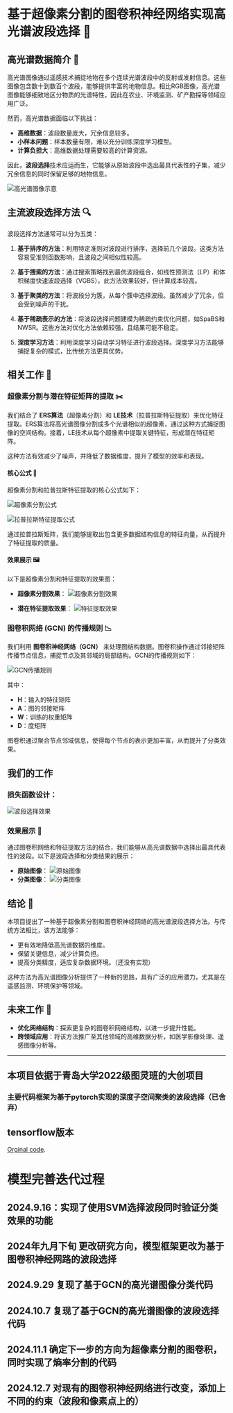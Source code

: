 
# 基于超像素分割的图卷积神经网络实现高光谱波段选择 🌈

## 高光谱数据简介 📡

高光谱图像通过遥感技术捕捉地物在多个连续光谱波段中的反射或发射信息。这些图像包含数十到数百个波段，能够提供丰富的地物信息。相比RGB图像，高光谱图像能够细致地区分物质的光谱特性，因此在农业、环境监测、矿产勘探等领域应用广泛。

然而，高光谱数据面临以下挑战：
- **高维数据**：波段数量庞大，冗余信息较多。
- **小样本问题**：样本数量有限，难以充分训练深度学习模型。
- **计算负担大**：高维数据处理需要较高的计算资源。

因此，**波段选择**技术应运而生，它能够从原始波段中选出最具代表性的子集，减少冗余信息的同时保留足够的地物信息。

![高光谱图像示意](image.png)

## 主流波段选择方法 🔍

波段选择方法通常可以分为五类：

1. **基于排序的方法**：利用特定准则对波段进行排序，选择前几个波段。这类方法容易受准则函数影响，且波段之间相似性较高。
   
2. **基于搜索的方法**：通过搜索策略找到最优波段组合，如线性预测法（LP）和体积梯度快速波段选择（VGBS）。此方法效果较好，但计算成本较高。

3. **基于聚类的方法**：将波段分为簇，从每个簇中选择波段。虽然减少了冗余，但会受到噪声的干扰。

4. **基于稀疏表示的方法**：将波段选择问题建模为稀疏约束优化问题，如SpaBS和NWSR。这些方法对优化方法依赖较强，且结果可能不稳定。

5. **深度学习方法**：利用深度学习自动学习特征进行波段选择。深度学习方法能够捕捉复杂的模式，比传统方法更具优势。

## 相关工作 🔬

### 超像素分割与潜在特征矩阵的提取 ✂️

我们结合了 **ERS算法**（超像素分割）和 **LE技术**（拉普拉斯特征提取）来优化特征提取。ERS算法将高光谱图像分割成多个光谱相似的超像素，通过这种方式捕捉图像的空间结构。接着，LE技术从每个超像素中提取关键特征，形成潜在特征矩阵。

这种方法有效减少了噪声，并降低了数据维度，提升了模型的效率和表现。

#### 核心公式 📐

超像素分割和拉普拉斯特征提取的核心公式如下：

![超像素分割公式](image-1.png)

![拉普拉斯特征提取公式](image-2.png)

通过拉普拉斯矩阵，我们能够提取出包含更多数据结构信息的特征向量，从而提升了特征提取的质量。

#### 效果展示 🖼️

以下是超像素分割和特征提取的效果图：

- **超像素分割效果**：
  ![超像素分割效果](image-3.png)

- **潜在特征提取效果**：
  ![特征提取效果](image-4.png)

### 图卷积网络 (GCN) 的传播规则 📉

我们利用 **图卷积神经网络（GCN）** 来处理图结构数据。图卷积操作通过邻接矩阵传播节点信息，捕捉节点及其邻域的局部结构。GCN的传播规则如下：

![GCN传播规则](image-5.png)

其中：
- **H**：输入的特征矩阵
- **A**：图的邻接矩阵
- **W**：训练的权重矩阵
- **D**：度矩阵

图卷积通过聚合节点邻域信息，使得每个节点的表示更加丰富，从而提升了分类效果。
## 我们的工作
### **损失函数设计**：
  ![波段选择效果](image-6.png)

### 效果展示 🎨

通过图卷积网络和特征提取方法的结合，我们能够从高光谱数据中选择出最具代表性的波段。以下是波段选择和分类结果的展示：
- **原始图像**：
  ![原始图像](image-7.png)
- **分类图像**：
  ![分类图像](image-8.png)



## 结论 🎯

本项目提出了一种基于超像素分割和图卷积神经网络的高光谱波段选择方法。与传统方法相比，该方法能够：
- 更有效地降低高光谱数据的维度。
- 保留关键信息，减少计算负担。
- 提高分类精度，适应复杂数据环境。（还没有实现）

这种方法为高光谱图像分析提供了一种新的思路，具有广泛的应用潜力，尤其是在遥感监测、环境保护等领域。

## 未来工作 🚀

- **优化网络结构**：探索更复杂的图卷积网络结构，以进一步提升性能。
- **跨领域应用**：将该方法推广至其他领域的高维数据分析，如医学影像处理、遥感图像分析等。

---






## 本项目依据于青岛大学2022级图灵班的大创项目

### 主要代码框架为基于pytorch实现的深度子空间聚类的波段选择（已舍弃）

## tensorflow版本
[Orginal code](https://github.com/panji1990/Deep-subspace-clustering-networks).

# 模型完善迭代过程
## 2024.9.16：实现了使用SVM选择波段同时验证分类效果的功能

## 2024年九月下旬 更改研究方向，模型框架更改为基于图卷积神经网路的波段选择

## 2024.9.29 复现了基于GCN的高光谱图像分类代码
## 2024.10.7 复现了基于GCN的高光谱图像的波段选择代码 
## 2024.11.1 确定下一步的方向为超像素分割的图卷积，同时实现了熵率分割的代码

## 2024.12.7 对现有的图卷积神经网络进行改变，添加上不同的约束（波段和像素点上的）

